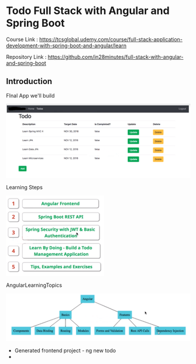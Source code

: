 # Todo Full Stack with Angular and Spring Boot

Course Link : https://tcsglobal.udemy.com/course/full-stack-application-development-with-spring-boot-and-angular/learn

Repository Link : https://github.com/in28minutes/full-stack-with-angular-and-spring-boot





## Introduction

FInal App we'll build 

![finalapp](images\finalapp.png)

Learning Steps

<img src="images\LearningSteps.png" alt="LearningSteps" style="zoom:50%;" />

AngularLearningTopics

![AngularLearningTopics](images\AngularLearningTopics.png)

- Generated frontend project - ng new todo
- 
